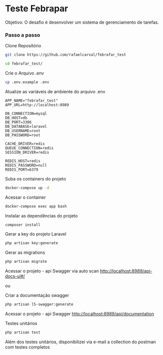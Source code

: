 
# Teste Febrapar

Objetivo: O desafio é desenvolver um sistema de gerenciamento de tarefas.

### Passo a passo
Clone Repositório
```sh
git clone https://github.com/rafaelcarval/febrafar_test
```
```sh
cd febrafar_test/
```
Crie o Arquivo .env
```sh
cp .env.example .env
```


Atualize as variáveis de ambiente do arquivo .env
```dosini
APP_NAME="febrafar_test"
APP_URL=http://localhost:8989

DB_CONNECTION=mysql
DB_HOST=db
DB_PORT=3306
DB_DATABASE=laravel
DB_USERNAME=root
DB_PASSWORD=root

CACHE_DRIVER=redis
QUEUE_CONNECTION=redis
SESSION_DRIVER=redis

REDIS_HOST=redis
REDIS_PASSWORD=null
REDIS_PORT=6379
```


Suba os containers do projeto
```sh
docker-compose up -d
```


Acessar o container
```sh
docker-compose exec app bash
```


Instalar as dependências do projeto
```sh
composer install
```

Gerar a key do projeto Laravel
```sh
php artisan key:generate
```

Gerar as migrations
```sh
php artisan migrate
```

Acessar o projeto - api Swagger via auto scan
[http://localhost:8989/api-docs-ui#/](http://localhost:8989/api/documentation)

ou

Criar a documentação swagger
```sh
php artisan l5-swagger:generate
```

Acessar o projeto - api Swagger
[http://localhost:8989/api/documentation](http://localhost:8989/api/documentation)

Testes unitários
```sh
php artisan test
```


Além dos testes unitários, disponibilizei via e-mail a collection do postman com testes completos
